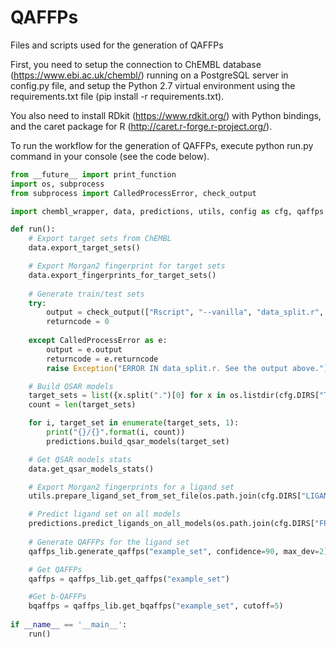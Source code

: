 # QAFFPs

Files and scripts used for the generation of QAFFPs

First, you need to setup the connection to ChEMBL database (https://www.ebi.ac.uk/chembl/) running on a PostgreSQL server in config.py file, and setup the Python 2.7 virtual environment using the requirements.txt file (pip install -r requirements.txt).

You also need to install RDkit (https://www.rdkit.org/) with Python bindings, and the caret package for R (http://caret.r-forge.r-project.org/).

To run the workflow for the generation of QAFFPs, execute python run.py command in your console (see the code below).


```python
from __future__ import print_function
import os, subprocess
from subprocess import CalledProcessError, check_output

import chembl_wrapper, data, predictions, utils, config as cfg, qaffps as qaffps_lib

def run():
    # Export target sets from ChEMBL
    data.export_target_sets()

    # Export Morgan2 fingerprint for target sets
    data.export_fingerprints_for_target_sets()
    
    # Generate train/test sets     
    try:
        output = check_output(["Rscript", "--vanilla", "data_split.r", cfg.DIRS["FPS"], cfg.DIRS["QSAR_SETS"]])
        returncode = 0
    
    except CalledProcessError as e:
        output = e.output
        returncode = e.returncode
        raise Exception("ERROR IN data_split.r. See the output above.")

    # Build QSAR models
    target_sets = list({x.split(".")[0] for x in os.listdir(cfg.DIRS["TARGET_SETS"])})
    count = len(target_sets)

    for i, target_set in enumerate(target_sets, 1):
        print("{}/{}".format(i, count))
        predictions.build_qsar_models(target_set)

    # Get QSAR models stats
    data.get_qsar_models_stats()

    # Export Morgan2 fingerprints for a ligand set
    utils.prepare_ligand_set_from_set_file(os.path.join(cfg.DIRS["LIGAND_SETS"], "example_set.csv"))

    # Predict ligand set on all models
    predictions.predict_ligands_on_all_models(os.path.join(cfg.DIRS["FPS"], "example_set.csv"), r20_cutoff=0.6, q2_cutoff=0.5)
    
    # Generate QAFFPs for the ligand set
    qaffps_lib.generate_qaffps("example_set", confidence=90, max_dev=2)

    # Get QAFFPs
    qaffps = qaffps_lib.get_qaffps("example_set")

    #Get b-QAFFPs
    bqaffps = qaffps_lib.get_bqaffps("example_set", cutoff=5)
    
if __name__ == '__main__':
    run()
```